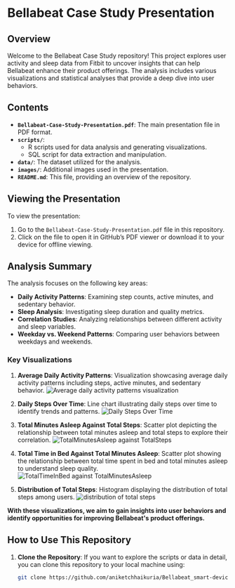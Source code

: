 # Bellabeat Case Study Presentation

## Overview
Welcome to the Bellabeat Case Study repository! This project explores user activity and sleep data from Fitbit to uncover insights that can help Bellabeat enhance their product offerings. The analysis includes various visualizations and statistical analyses that provide a deep dive into user behaviors.

## Contents
- **`Bellabeat-Case-Study-Presentation.pdf`**: The main presentation file in PDF format.
- **`scripts/`**: 
  - R scripts used for data analysis and generating visualizations.
  - SQL script for data extraction and manipulation.
- **`data/`**: The dataset utilized for the analysis.
- **`images/`**: Additional images used in the presentation.
- **`README.md`**: This file, providing an overview of the repository.

## Viewing the Presentation
To view the presentation:
1. Go to the `Bellabeat-Case-Study-Presentation.pdf` file in this repository.
2. Click on the file to open it in GitHub’s PDF viewer or download it to your device for offline viewing.

## Analysis Summary
The analysis focuses on the following key areas:
- **Daily Activity Patterns**: Examining step counts, active minutes, and sedentary behavior.
- **Sleep Analysis**: Investigating sleep duration and quality metrics.
- **Correlation Studies**: Analyzing relationships between different activity and sleep variables.
- **Weekday vs. Weekend Patterns**: Comparing user behaviors between weekdays and weekends.

### Key Visualizations
1. **Average Daily Activity Patterns**: Visualization showcasing average daily activity patterns including steps, active minutes, and sedentary behavior.
   ![Average daily activity patterns visualization](https://github.com/aniketchhaikuria/Bellabeat_smart-device_Analysis/assets/171453889/7a5606c7-78d5-45f2-98d5-d7dcb03ee7ea)

2. **Daily Steps Over Time**: Line chart illustrating daily steps over time to identify trends and patterns.
   ![Daily Steps Over Time](https://github.com/aniketchhaikuria/Bellabeat_smart-device_Analysis/assets/171453889/6c4b88dc-4a03-4d1a-bebe-c839bf5d47d3)

3. **Total Minutes Asleep Against Total Steps**: Scatter plot depicting the relationship between total minutes asleep and total steps to explore their correlation.
   ![TotalMinutesAsleep against TotalSteps](https://github.com/aniketchhaikuria/Bellabeat_smart-device_Analysis/assets/171453889/eb4580bf-fa8f-4dd0-895f-b374b50f0121)

4. **Total Time in Bed Against Total Minutes Asleep**: Scatter plot showing the relationship between total time spent in bed and total minutes asleep to understand sleep quality.
   ![TotalTimeInBed against TotalMinutesAsleep](https://github.com/aniketchhaikuria/Bellabeat_smart-device_Analysis/assets/171453889/9c6e7ebc-6a70-4256-845e-14da3ce869a6)

5. **Distribution of Total Steps**: Histogram displaying the distribution of total steps among users.
   ![distribution of total steps](https://github.com/aniketchhaikuria/Bellabeat_smart-device_Analysis/assets/171453889/6cd41412-4848-4197-b4c6-be6968924b50)

**With these visualizations, we aim to gain insights into user behaviors and identify opportunities for improving Bellabeat's product offerings.**

## How to Use This Repository
1. **Clone the Repository**: If you want to explore the scripts or data in detail, you can clone this repository to your local machine using:
   ```bash
   git clone https://github.com/aniketchhaikuria/Bellabeat_smart-device_Analysis.git
